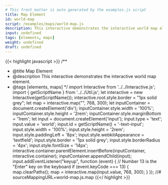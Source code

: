 ```yaml
---
# This front matter is auto generated by the examples.js script
title: Map Element
id: world-map
script: /examples/maps/world-map.js
description: This interactive demonstrates the interactive world map element.
input: undefined
tags: [elements, maps]
weight: undefined
draft: undefined
---
```


{{< highlight javascript >}}
/**
* @title Map Element
* @description This interactive demonstrates the interactive world map element.
* @tags [elements, maps]
*/
import Interactive from '../../Interactive.js';
import { getScriptName } from '../../Util.js';
let interactive = new Interactive(getScriptName());
interactive.root.style.border = "1px solid grey";
let map = interactive.map("", 768, 300);
let inputContainer = document.createElement('div');
inputContainer.style.width = '100%';
inputContainer.style.height = '2rem';
inputContainer.style.marginBottom = '1rem';
let input = document.createElement('input');
input.type = 'text';
input.value = 'world';
input.id = getScriptName() + '-text-input';
input.style.width = '100%';
input.style.height = '2rem';
input.style.paddingLeft = '8px';
input.style.webkitAppearance = 'textfield';
input.style.border = '1px solid grey';
input.style.borderRadius = '4px';
input.style.fontSize = '14px';
interactive.container.parentElement.insertBefore(inputContainer, interactive.container);
inputContainer.appendChild(input);
input.addEventListener("keyup", function (event) {
    // Number 13 is the "Enter" key on the keyboard
    if (event.keyCode === 13) {
        map.clearPaths();
        map = interactive.map(input.value, 768, 300);
    }
});
//# sourceMappingURL=world-map.js.map
{{</ highlight >}}

